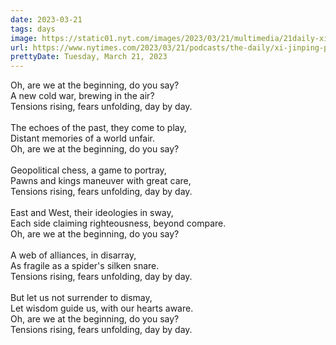 ```yaml
---
date: 2023-03-21
tags: days
image: https://static01.nyt.com/images/2023/03/21/multimedia/21daily-xi-putin-meeting-image/21DAILY-xi-putin-audio-app-lkpt-facebookJumbo.jpg
url: https://www.nytimes.com/2023/03/21/podcasts/the-daily/xi-jinping-putin-russia-ukraine.html
prettyDate: Tuesday, March 21, 2023
---
```

Oh, are we at the beginning, do you say?<br>A new cold war, brewing in the air?<br>Tensions rising, fears unfolding, day by day.<br><br>The echoes of the past, they come to play,<br>Distant memories of a world unfair.<br>Oh, are we at the beginning, do you say?<br><br>Geopolitical chess, a game to portray,<br>Pawns and kings maneuver with great care,<br>Tensions rising, fears unfolding, day by day.<br><br>East and West, their ideologies in sway,<br>Each side claiming righteousness, beyond compare.<br>Oh, are we at the beginning, do you say?<br><br>A web of alliances, in disarray,<br>As fragile as a spider's silken snare.<br>Tensions rising, fears unfolding, day by day.<br><br>But let us not surrender to dismay,<br>Let wisdom guide us, with our hearts aware.<br>Oh, are we at the beginning, do you say?<br>Tensions rising, fears unfolding, day by day.